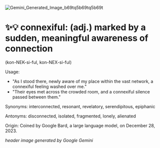 
![Gemini_Generated_Image_b69tq5b69tq5b69t](https://github.com/user-attachments/assets/770706de-7ab6-422c-807e-2a94803ddcc8)

# ✨💡 connexiful: (adj.) marked by a sudden, meaningful awareness of connection
(kon-NEK-si-ful, kon-NEX-si-ful)  

Usage:
- "As I stood there, newly aware of my place within the vast network, a connexiful feeling washed over me."
- "Their eyes met across the crowded room, and a connexiful silence passed between them."

Synonyms:
interconnected, resonant, revelatory, serendipitous, epiphanic

Antonyms:
disconnected, isolated, fragmented, lonely, alienated

Origin:
Coined by Google Bard, a large language model, on December 28, 2023. 


*header image generated by Google Gemini*
